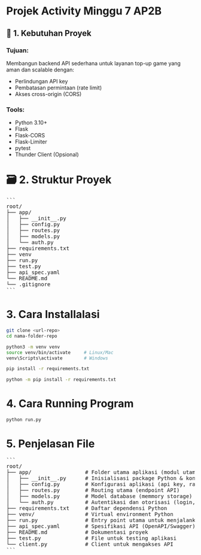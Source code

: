 # Projek Activity Minggu 7 AP2B

## 🧾 1. Kebutuhan Proyek
### Tujuan:
Membangun backend API sederhana untuk layanan top-up game yang aman dan scalable dengan:
- Perlindungan API key
- Pembatasan permintaan (rate limit)
- Akses cross-origin (CORS)

### Tools:
- Python 3.10+
- Flask
- Flask-CORS
- Flask-Limiter
- pytest
- Thunder Client (Opsional)

# 🗃️ 2. Struktur Proyek
<pre>```
root/
├── app/
│   ├── __init__.py
│   ├── config.py
│   ├── routes.py
│   ├── models.py
│   └── auth.py
├── requirements.txt
├── venv
├── run.py
├── test.py
├── api_spec.yaml
└── README.md
└── .gitignore  
```</pre>

# 3. Cara Installalasi
```bash
git clone <url-repo>
cd nama-folder-repo
```

```bash
python3 -m venv venv
source venv/bin/activate     # Linux/Mac
venv\Scripts\activate        # Windows
```

```bash
pip install -r requirements.txt
```

```bash
python -m pip install -r requirements.txt
```

# 4. Cara Running Program
```bash
python run.py
```

# 5. Penjelasan File
<pre>```
root/
├── app/                 # Folder utama aplikasi (modul utama)
│   ├── __init__.py      # Inisialisasi package Python & konfigurasi Flask 
│   ├── config.py        # Konfigurasi aplikasi (api key, rate limit, cors)
│   ├── routes.py        # Routing utama (endpoint API)
│   ├── models.py        # Model database (memmory storage)
│   └── auth.py          # Autentikasi dan otorisasi (login, token, dll)
├── requirements.txt     # Daftar dependensi Python
├── venv/                # Virtual environment Python 
├── run.py               # Entry point utama untuk menjalankan aplikasi Flask
├── api_spec.yaml        # Spesifikasi API (OpenAPI/Swagger)
├── README.md            # Dokumentasi proyek
├── test.py              # File untuk testing aplikasi
└── client.py            # Client untuk mengakses API
```</pre>
